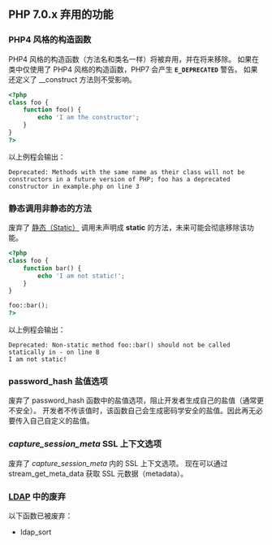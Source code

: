 PHP 7.0.x 弃用的功能
--------------------

### PHP4 风格的构造函数

PHP4 风格的构造函数（方法名和类名一样）将被弃用，并在将来移除。
如果在类中仅使用了 PHP4 风格的构造函数，PHP7 会产生 **`E_DEPRECATED`**
警告。 如果还定义了 <span class="function">\_\_construct</span>
方法则不受影响。

``` php
<?php
class foo {
    function foo() {
        echo 'I am the constructor';
    }
}
?>
```

以上例程会输出：

    Deprecated: Methods with the same name as their class will not be constructors in a future version of PHP; foo has a deprecated constructor in example.php on line 3

### 静态调用非静态的方法

废弃了
<a href="/language/oop5/static.html" class="link">静态（Static）</a>
调用未声明成 **static** 的方法，未来可能会彻底移除该功能。

``` php
<?php
class foo {
    function bar() {
        echo 'I am not static!';
    }
}

foo::bar();
?>
```

以上例程会输出：

    Deprecated: Non-static method foo::bar() should not be called statically in - on line 8
    I am not static!

### <span class="function">password\_hash</span> 盐值选项

废弃了 <span class="function">password\_hash</span>
函数中的盐值选项，阻止开发者生成自己的盐值（通常更不安全）。
开发者不传该值时，该函数自己会生成密码学安全的盐值。因此再无必要传入自己自定义的盐值。

### *capture\_session\_meta* SSL 上下文选项

废弃了 *capture\_session\_meta* 内的 SSL 上下文选项。 现在可以通过 <span
class="function">stream\_get\_meta\_data</span> 获取 SSL
元数据（metadata）。

### <a href="/book/ldap.html" class="link">LDAP</a> 中的废弃

以下函数已被废弃：

-   <span class="simpara"> <span class="function">ldap\_sort</span>
    </span>
